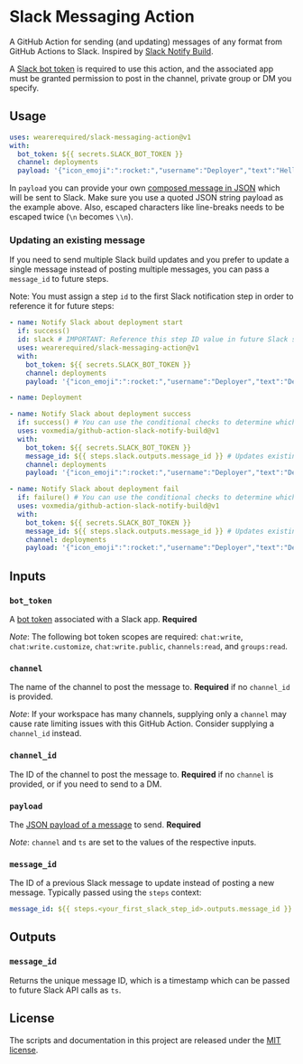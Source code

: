 # Slack Messaging Action

A GitHub Action for sending (and updating) messages of any format from GitHub Actions to Slack. Inspired by [Slack Notify Build](https://github.com/marketplace/actions/slack-notify-build).

A [Slack bot token](https://api.slack.com/docs/token-types) is required to use this action, and the associated app must be granted permission to post in the channel, private group or DM you specify.

## Usage

```yaml
uses: wearerequired/slack-messaging-action@v1
with:
  bot_token: ${{ secrets.SLACK_BOT_TOKEN }}
  channel: deployments
  payload: '{"icon_emoji":":rocket:","username":"Deployer","text":"Hello world"}'
```

In `payload` you can provide your own [composed message in JSON](https://api.slack.com/messaging/composing) which will be sent to Slack. Make sure you use a quoted JSON string payload as the example above. Also, escaped characters like line-breaks needs to be escaped twice (`\n` becomes `\\n`).

### Updating an existing message

If you need to send multiple Slack build updates and you prefer to update a single message instead of posting multiple messages, you can pass a `message_id` to future steps.

Note: You must assign a step `id` to the first Slack notification step in order to reference it for future steps:

```yaml
- name: Notify Slack about deployment start
  if: success()
  id: slack # IMPORTANT: Reference this step ID value in future Slack steps.
  uses: wearerequired/slack-messaging-action@v1
  with:
    bot_token: ${{ secrets.SLACK_BOT_TOKEN }}
    channel: deployments
    payload: '{"icon_emoji":":rocket:","username":"Deployer","text":"Deployment in process..."}'

- name: Deployment

- name: Notify Slack about deployment success
  if: success() # You can use the conditional checks to determine which build notification to send.
  uses: voxmedia/github-action-slack-notify-build@v1
  with:
    bot_token: ${{ secrets.SLACK_BOT_TOKEN }}
    message_id: ${{ steps.slack.outputs.message_id }} # Updates existing message from the first step.
    channel: deployments
    payload: '{"icon_emoji":":rocket:","username":"Deployer","text":"Deployment was successful."}'

- name: Notify Slack about deployment fail
  if: failure() # You can use the conditional checks to determine which build notification to send.
  uses: voxmedia/github-action-slack-notify-build@v1
  with:
    bot_token: ${{ secrets.SLACK_BOT_TOKEN }}
    message_id: ${{ steps.slack.outputs.message_id }} # Updates existing message from the first step.
    channel: deployments
    payload: '{"icon_emoji":":rocket:","username":"Deployer","text":"Deployment has failed."}'
```

## Inputs

### `bot_token`

A [bot token](https://api.slack.com/docs/token-types) associated with a Slack app. **Required**

_Note_: The following bot token scopes are required: `chat:write`, `chat:write.customize`, `chat:write.public`, `channels:read`, and `groups:read`.

### `channel`

The name of the channel to post the message to. **Required** if no `channel_id` is provided.

_Note_: If your workspace has many channels, supplying only a `channel` may cause rate limiting issues with this GitHub Action. Consider supplying a `channel_id` instead.

### `channel_id`

The ID of the channel to post the message to. **Required** if no `channel` is provided, or if you need to send to a DM.

### `payload`

The [JSON payload of a message](https://api.slack.com/messaging/composing) to send. **Required**  

_Note_: `channel` and `ts` are set to the values of the respective inputs.

### `message_id`

The ID of a previous Slack message to update instead of posting a new message. Typically passed using the `steps` context:

```yaml
message_id: ${{ steps.<your_first_slack_step_id>.outputs.message_id }}
```

## Outputs

### `message_id`

Returns the unique message ID, which is a timestamp which can be passed to future Slack API calls as `ts`.

## License

The scripts and documentation in this project are released under the [MIT license](LICENSE).
